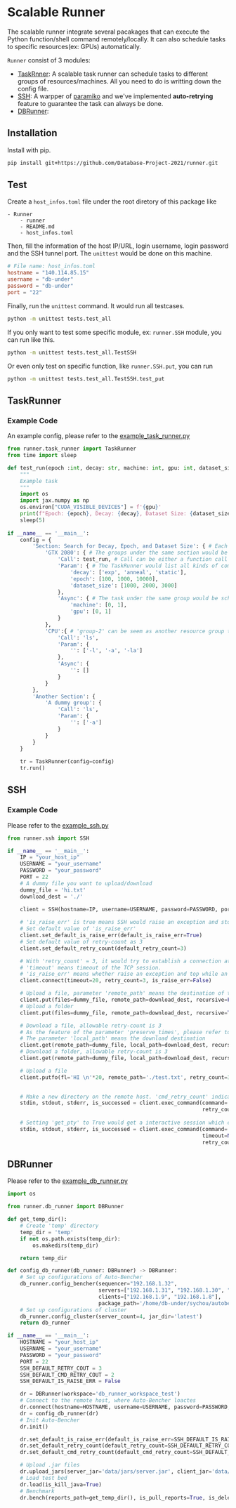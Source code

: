 # Scalable Runner

The scalable runner integrate several pacakages that can execute the Python function/shell command remotely/locally. It can also schedule tasks to specific resources(ex: GPUs) automatically.

`Runner` consist of 3 modules:

- [TaskRnner](#TaskRunner): A scalable task runner can schedule tasks to different groups of resources/machines. All you need to do is writting down the config file.
- [SSH](#SSH): A warpper of [paramiko](https://github.com/paramiko/paramiko) and we've implemented **auto-retrying** feature to guarantee the task can always be done.
- [DBRunner](#DBRunner): 

## Installation

Install with pip.

```bash
pip install git+https://github.com/Database-Project-2021/runner.git
```

## Test

Create a ``host_infos.toml`` file under the root diretory of this package like

```
- Runner
    - runner
    - README.md
    - host_infos.toml
```

Then, fill the information of the host IP/URL, login username, login password and the SSH tunnel port. The ``unittest`` would be done on this machine.

```toml
# File name: host_infos.toml
hostname = "140.114.85.15"
username = "db-under"
password = "db-under"
port = "22"
```

Finally, run the ``unittest`` command. It would run all testcases.

```bash
python -m unittest tests.test_all
```

If you only want to test some specific module, ex: ``runner.SSH`` module, you can run like this.

```bash
python -m unittest tests.test_all.TestSSH
```

Or even only test on specific function, like ``runner.SSH.put``, you can run

```bash
python -m unittest tests.test_all.TestSSH.test_put
```

## TaskRunner

### Example Code

An example config, please refer to the [example_task_runner.py](./examples/example_task_runner.py)

```python
from runner.task_runner import TaskRunner
from time import sleep

def test_run(epoch :int, decay: str, machine: int, gpu: int, dataset_size: int):
    """
    Example task
    """
    import os
    import jax.numpy as np
    os.environ["CUDA_VISIBLE_DEVICES"] = f'{gpu}'
    print(f"Epoch: {epoch}, Decay: {decay}, Dataset Size: {dataset_size}, Machine: {machine}, GPU: {gpu}")
    sleep(5)
       
if __name__ == '__main__':
    config = {
        'Section: Search for Decay, Epoch, and Dataset Size': { # Each section would be executed sequentially.
            'GTX 2080': { # The groups under the same section would be executed concurrently
                'Call': test_run, # Call can be either a function call or a command in string
                'Param': { # The TaskRunner would list all kinds of combination of the parameters and execute them once
                    'decay': ['exp', 'anneal', 'static'],
                    'epoch': [100, 1000, 10000],
                    'dataset_size': [1000, 2000, 3000]
                },
                'Async': { # The task under the same group would be schedule to the resources by TaskRunner during runtime.
                    'machine': [0, 1],
                    'gpu': [0, 1]
                }
            },    
            'CPU':{ # 'group-2' can be seem as another resource group that handle different task from 'group-1' during 'section-1'
                'Call': 'ls',
                'Param': {
                    '': ['-l', '-a', '-la']  
                },
                'Async': {
                    '': []
                }   
            }    
        },
        'Another Section': {
            'A dummy group': {
                'Call': 'ls',
                'Param': {
                    '': ['-a']
                }
            }
        }
    }
    
    tr = TaskRunner(config=config)
    tr.run()
```
## SSH
### Example Code

Please refer to the [example_ssh.py](./examples/example_ssh.py)

```python
from runner.ssh import SSH

if __name__ == '__main__':
    IP = "your_host_ip"
    USERNAME = "your_username"
    PASSWORD = "your_password"
    PORT = 22
    # A dummy file you want to upload/download
    dummy_file = 'hi.txt'
    download_dest = './'

    client = SSH(hostname=IP, username=USERNAME, password=PASSWORD, port=PORT)
    
    # 'is_raise_err' is true means SSH would raise an exception and stop the program while an error occur
    # Set default value of 'is_raise_err'
    client.set_default_is_raise_err(default_is_raise_err=True)
    # Set default value of retry-count as 3
    client.set_default_retry_count(default_retry_count=3)

    # With 'retry_count' = 3, it would try to establish a connection at nost 3 times while an error ocurrs to SSH session
    # 'timeout' means timeout of the TCP session.
    # 'is_raise_err' means whether raise an exception and top while an error occurs
    client.connect(timeout=20, retry_count=3, is_raise_err=False)

    # Upload a file, parameter 'remote_path' means the destination of the upload
    client.put(files=dummy_file, remote_path=download_dest, recursive=False, preserve_times=False, retry_count=3)
    # Upload a folder
    client.put(files=dummy_file, remote_path=download_dest, recursive=True, preserve_times=False, retry_count=3)

    # Download a file, allowable retry-count is 3
    # As the feature of the parameter 'preserve_times', please refer to paramiko
    # The parameter 'local_path' means the download destination
    client.get(remote_path=dummy_file, local_path=download_dest, recursive=False, preserve_times=False, retry_count=3)
    # Download a folder, allowable retry-count is 3
    client.get(remote_path=dummy_file, local_path=download_dest, recursive=True, preserve_times=False, retry_count=3)

    # Upload a file
    client.putfo(fl='HI \n'*20, remote_path='./test.txt', retry_count=3)

    
    # Make a new directory on the remote host. 'cmd_retry_count' indicates the number of retrying while exeuting the command
    stdin, stdout, stderr, is_successed = client.exec_command(command='ls -la; mkdir new_dir_test; rm -rf new_dir_test', 
                                                              retry_count=3, cmd_retry_count=2)
    
    # Setting 'get_pty' to True would get a interactive session which can type. 'environment' sets the environmen variable to the command.
    stdin, stdout, stderr, is_successed = client.exec_command(command='python', 
                                                              timeout=None, get_pty=True, environment=None, 
                                                              retry_count=3, cmd_retry_count=2)    
```

## DBRunner

Please refer to the [example_db_runner.py](./examples/example_db_runner.py)

```python
import os

from runner.db_runner import DBRunner

def get_temp_dir():
    # Create 'temp' directory
    temp_dir = 'temp'
    if not os.path.exists(temp_dir):
        os.makedirs(temp_dir)

    return temp_dir

def config_db_runner(db_runner: DBRunner) -> DBRunner:
    # Set up configurations of Auto-Bencher
    db_runner.config_bencher(sequencer="192.168.1.32", 
                             servers=["192.168.1.31", "192.168.1.30", "192.168.1.27", "192.168.1.26"], 
                             clients=["192.168.1.9", "192.168.1.8"], 
                             package_path='/home/db-under/sychou/autobench/package/jdk-8u211-linux-x64.tar.gz')
    # Set up configurations of cluster
    db_runner.config_cluster(server_count=4, jar_dir='latest')
    return db_runner

if __name__ == '__main__':
    HOSTNAME = "your_host_ip"
    USERNAME = "your_username"
    PASSWORD = "your_password"
    PORT = 22
    SSH_DEFAULT_RETRY_COUT = 3
    SSH_DEFAULT_CMD_RETRY_COUT = 2
    SSH_DEFAULT_IS_RAISE_ERR = False

    dr = DBRunner(workspace='db_runner_workspace_test')
    # Connect to the remote host, where Auto-Bencher loactes
    dr.connect(hostname=HOSTNAME, username=USERNAME, password=PASSWORD, port=PORT)
    dr = config_db_runner(dr)
    # Init Auto-Bencher
    dr.init()

    dr.set_default_is_raise_err(default_is_raise_err=SSH_DEFAULT_IS_RAISE_ERR)
    dr.set_default_retry_count(default_retry_count=SSH_DEFAULT_RETRY_COUT)
    dr.set_default_cmd_retry_count(default_cmd_retry_count=SSH_DEFAULT_CMD_RETRY_COUT)

    # Upload .jar files
    dr.upload_jars(server_jar='data/jars/server.jar', client_jar='data/jars/client.jar')
    # Load test bed
    dr.load(is_kill_java=True)
    # Benchmark
    dr.bench(reports_path=get_temp_dir(), is_pull_reports=True, is_delete_reports=True, is_kill_java=True)
```
